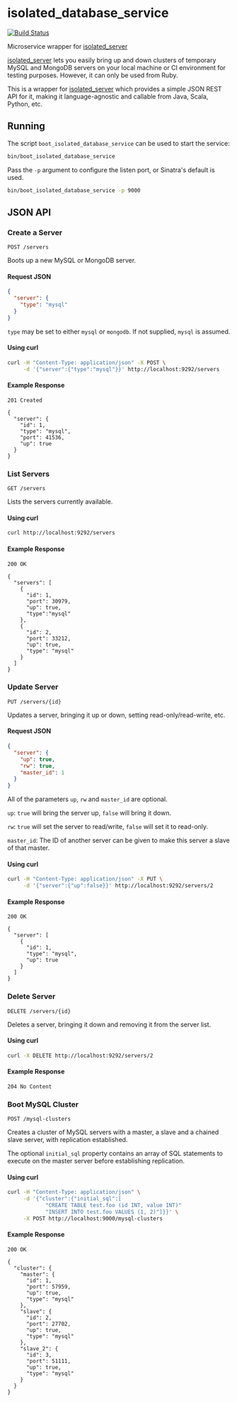 # isolated_database_service

[![Build Status](https://travis-ci.org/ggrossman/isolated_database_service.png)](https://travis-ci.org/ggrossman/isolated_database_service)

Microservice wrapper for [isolated_server](https://github.com/gabetax/isolated_server)

[isolated_server](https://github.com/gabetax/isolated_server) lets you easily bring up and down clusters of
temporary MySQL and MongoDB servers on your local machine or CI environment for testing purposes.
However, it can only be used from Ruby.

This is a wrapper for [isolated_server](https://github.com/gabetax/isolated_server) which provides a
simple JSON REST API for it, making it language-agnostic and callable from Java, Scala, Python, etc.

## Running

The script `boot_isolated_database_service` can be used to start the service:

```bash
bin/boot_isolated_database_service
```

Pass the `-p` argument to configure the listen port, or Sinatra's default is used.

```bash
bin/boot_isolated_database_service -p 9000
```

## JSON API

### Create a Server
`POST /servers`

Boots up a new MySQL or MongoDB server.

#### Request JSON

```json
{
  "server": {
    "type": "mysql"
  }
}
```

`type` may be set to either `mysql` or `mongodb`. If not supplied, `mysql` is assumed.

#### Using curl

```bash
curl -H "Content-Type: application/json" -X POST \
     -d '{"server":{"type":"mysql"}}' http://localhost:9292/servers
```

#### Example Response

```http
201 Created

{
  "server": {
    "id": 1,
    "type": "mysql",
    "port": 41536,
    "up": true
  }
}
```

### List Servers
`GET /servers`

Lists the servers currently available.

#### Using curl

```bash
curl http://localhost:9292/servers
```

#### Example Response

```http
200 OK

{
  "servers": [
    {
      "id": 1,
      "port": 30979,
      "up": true,
      "type":"mysql"
    },
    {
      "id": 2,
      "port": 33212,
      "up": true,
      "type": "mysql"
    }
  ]
}
```

### Update Server
`PUT /servers/{id}`

Updates a server, bringing it up or down, setting read-only/read-write, etc.

#### Request JSON

```json
{
  "server": {
    "up": true,
    "rw": true,
    "master_id": 1
  }
}
```

All of the parameters `up`, `rw` and `master_id` are optional.

`up`: `true` will bring the server up, `false` will bring it down.

`rw`: `true` will set the server to read/write, `false` will set it to read-only.

`master_id`: The ID of another server can be given to make this server a slave of that master.

#### Using curl

```bash
curl -H "Content-Type: application/json" -X PUT \
     -d '{"server":{"up":false}}' http://localhost:9292/servers/2
```

#### Example Response

```http
200 OK

{
  "server": [
    {
      "id": 1,
      "type": "mysql",
      "up": true
    }
  ]
}
```

### Delete Server
`DELETE /servers/{id}`

Deletes a server, bringing it down and removing it from the server list.

#### Using curl

```bash
curl -X DELETE http://localhost:9292/servers/2
```

#### Example Response

```http
204 No Content
```

### Boot MySQL Cluster
`POST /mysql-clusters`

Creates a cluster of MySQL servers with a master, a slave and a chained slave server, with replication established.

The optional `initial_sql` property contains an array of SQL statements to execute on the master server before establishing replication.

#### Using curl

```bash
curl -H "Content-Type: application/json" \
     -d '{"cluster":{"initial_sql":[
            "CREATE TABLE test.foo (id INT, value INT)"
            "INSERT INTO test.foo VALUES (1, 2)"]}}' \
     -X POST http://localhost:9000/mysql-clusters
```

#### Example Response

```http
200 OK

{
  "cluster": {
    "master": { 
      "id": 1,
      "port": 57959,
      "up": true,
      "type": "mysql"
    },
    "slave": {
      "id": 2,
      "port": 27702,
      "up": true,
      "type": "mysql"
    },
    "slave_2": {
      "id": 3,
      "port": 51111,
      "up": true,
      "type": "mysql"
    }
  }
}
```
